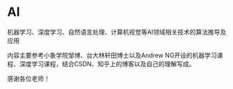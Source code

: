 # AI
机器学习、深度学习、自然语言处理、计算机视觉等AI领域相关技术的算法推导及应用

内容主要参考小象学院邹博、台大林轩田博士以及Andrew NG开设的机器学习课程、深度学习课程，结合CSDN、知乎上的博客以及自己的理解写成。

感谢各位老师！
